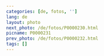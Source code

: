 ```yaml
---
categories: [de, fotos, '']
lang: de
layout: photo
next_photo: /de/fotos/P0000230.html
picname: P0000231
prev_photo: /de/fotos/P0000232.html
tags: []
---
```

